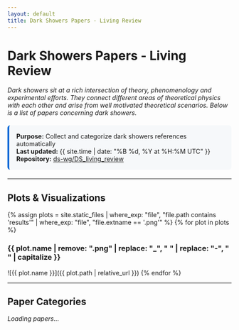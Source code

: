 ```yaml
---
layout: default
title: Dark Showers Papers - Living Review
---
```


<style>
details {
  margin: 20px 0;
  border: 1px solid #e1e4e8;
  border-radius: 6px;
  padding: 0;
}

summary {
  cursor: pointer;
  font-weight: bold;
  font-size: 1.3em;
  padding: 16px;
  background-color: #f6f8fa;
  border-radius: 6px;
  user-select: none;
  list-style: none;
}

summary::-webkit-details-marker {
  display: none;
}

summary:before {
  content: "▶ ";
  display: inline-block;
  transition: transform 0.2s;
}

details[open] summary:before {
  transform: rotate(90deg);
}

summary:hover {
  background-color: #e1e4e8;
}

details[open] summary {
  border-bottom: 2px solid #e1e4e8;
  border-radius: 6px 6px 0 0;
}

.paper-content {
  padding: 16px;
}

.paper-content ul {
  list-style: none;
  padding-left: 0;
  margin: 0;
}

.paper-content li {
  margin-bottom: 10px;
  padding: 10px;
  background: #f9f9f9;
  border-left: 3px solid #0366d6;
  border-radius: 3px;
}

img {
  max-width: 100%;
  height: auto;
  display: block;
  margin: 20px auto;
  border: 1px solid #ddd;
  border-radius: 4px;
  padding: 5px;
  background: white;
}

.stats-box {
  background-color: #f6f8fa;
  border-left: 4px solid #0366d6;
  padding: 16px;
  margin: 20px 0;
  border-radius: 6px;
}

h2.section-header {
  margin-top: 2em;
  border-bottom: 2px solid #e1e4e8;
  padding-bottom: 10px;
}
</style>

# Dark Showers Papers - Living Review

*Dark showers sit at a rich intersection of theory, phenomenology and experimental efforts. They connect different areas of theoretical physics with each other and arise from well motivated theoretical scenarios. Below is a list of papers concerning dark showers.*

<div class="stats-box">
<strong>Purpose:</strong> Collect and categorize dark showers references automatically<br>
<strong>Last updated:</strong> {{ site.time | date: "%B %d, %Y at %H:%M UTC" }}<br>
<strong>Repository:</strong> <a href="https://github.com/ds-wg/DS_living_review">ds-wg/DS_living_review</a>
</div>

---

## Plots & Visualizations

{% assign plots = site.static_files | where_exp: "file", "file.path contains 'results'" | where_exp: "file", "file.extname == '.png'" %}
{% for plot in plots %}
<h3>{{ plot.name | remove: ".png" | replace: "_", " " | replace: "-", " " | capitalize }}</h3>
![{{ plot.name }}]({{ plot.path | relative_url }})
{% endfor %}

---

## Paper Categories

<div id="papers-container">
<p><em>Loading papers...</em></p>
</div>

<script>
function parseMarkdownLine(line) {
  // Convert **bold** to <strong>
  line = line.replace(/\*\*(.*?)\*\*/g, '<strong>$1</strong>');
  // Convert [text](url) to <a>
  line = line.replace(/\[(.*?)\]\((.*?)\)/g, '<a href="$2" target="_blank">$1</a>');
  return line;
}

fetch('{{ "/results/papers.txt" | relative_url }}')
  .then(response => {
    if (!response.ok) {
      throw new Error('README not found');
    }
    return response.text();
  })
  .then(markdown => {
    const lines = markdown.split('\n');
    let html = '';
    let currentSection = null;
    let currentCategory = null;
    let paperItems = [];
    
    for (let i = 0; i < lines.length; i++) {
      const line = lines[i];
      
      // Skip header metadata
      if (line.startsWith('# **A Living Review') || 
          line.startsWith('*Dark showers sit') ||
          line.startsWith('The purpose of this note') ||
          line.startsWith('**Last updated:') ||
          line.startsWith('**Search period:') ||
          line.startsWith('**Total papers found:') ||
          line.startsWith('**Search categories:')) {
        continue;
      }
      
      // Skip empty lines
      if (line.trim() === '') {
        continue;
      }
      
      // H1 sections (like "# General")
      if (line.match(/^# [^*]/) && !line.startsWith('# **')) {
        // Close previous category
        if (currentCategory && paperItems.length > 0) {
          html += '<ul>\n' + paperItems.join('\n') + '\n</ul>\n';
          html += '</div></details>\n\n';
          paperItems = [];
          currentCategory = null;
        }
        
        const sectionTitle = line.substring(2).trim();
        html += `<h2 class="section-header">${sectionTitle}</h2>\n\n`;
        currentSection = sectionTitle;
        continue;
      }
      
      // H2 categories (like "## Model Building - SU(N) (5 papers)")
      if (line.startsWith('## ')) {
        // Close previous category
        if (currentCategory && paperItems.length > 0) {
          html += '<ul>\n' + paperItems.join('\n') + '\n</ul>\n';
          html += '</div></details>\n\n';
          paperItems = [];
        }
        
        const categoryTitle = line.substring(3).trim();
        html += `<details>\n<summary>${categoryTitle}</summary>\n<div class="paper-content">\n`;
        currentCategory = categoryTitle;
        continue;
      }
      
      // Paper entries (bullets starting with *)
      if (line.trim().startsWith('* ') && currentCategory) {
        const paperContent = line.trim().substring(2); // Remove "* "
        const parsedContent = parseMarkdownLine(paperContent);
        paperItems.push(`<li>${parsedContent}</li>`);
      }
    }
    
    // Close last category
    if (currentCategory && paperItems.length > 0) {
      html += '<ul>\n' + paperItems.join('\n') + '\n</ul>\n';
      html += '</div></details>\n\n';
    }
    
    document.getElementById('papers-container').innerHTML = html || 
      '<p><strong>No papers found in README.</strong></p>';
  })
  .catch(error => {
    console.error('Error loading papers:', error);
    document.getElementById('papers-container').innerHTML = 
      '<div style="background: #fff3cd; border-left: 4px solid #ffc107; padding: 16px; border-radius: 6px;">' +
      '<strong>Unable to load papers.</strong><br>' +
      'Error: ' + error.message + '<br><br>' +
      'Make sure:<br>' +
      '1. <code>results/README.md</code> exists in your repository<br>' +
      '2. <code>_config.yml</code> includes the results folder<br>' +
      '3. Wait 2-3 minutes after pushing changes for GitHub Pages to rebuild' +
      '</div>';
  });
</script>